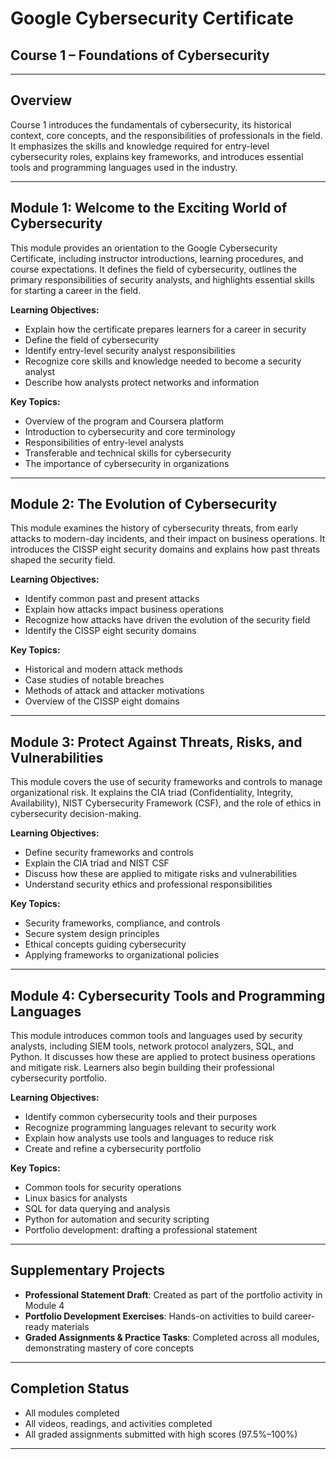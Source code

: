 # Google Cybersecurity Certificate  
## Course 1 – Foundations of Cybersecurity  

---

## Overview  
Course 1 introduces the fundamentals of cybersecurity, its historical context, core concepts, and the responsibilities of professionals in the field. It emphasizes the skills and knowledge required for entry-level cybersecurity roles, explains key frameworks, and introduces essential tools and programming languages used in the industry.  

---

## Module 1: Welcome to the Exciting World of Cybersecurity  
This module provides an orientation to the Google Cybersecurity Certificate, including instructor introductions, learning procedures, and course expectations. It defines the field of cybersecurity, outlines the primary responsibilities of security analysts, and highlights essential skills for starting a career in the field.  

**Learning Objectives:**  
- Explain how the certificate prepares learners for a career in security  
- Define the field of cybersecurity  
- Identify entry-level security analyst responsibilities  
- Recognize core skills and knowledge needed to become a security analyst  
- Describe how analysts protect networks and information  

**Key Topics:**  
- Overview of the program and Coursera platform  
- Introduction to cybersecurity and core terminology  
- Responsibilities of entry-level analysts  
- Transferable and technical skills for cybersecurity  
- The importance of cybersecurity in organizations  

---

## Module 2: The Evolution of Cybersecurity  
This module examines the history of cybersecurity threats, from early attacks to modern-day incidents, and their impact on business operations. It introduces the CISSP eight security domains and explains how past threats shaped the security field.  

**Learning Objectives:**  
- Identify common past and present attacks  
- Explain how attacks impact business operations  
- Recognize how attacks have driven the evolution of the security field  
- Identify the CISSP eight security domains  

**Key Topics:**  
- Historical and modern attack methods  
- Case studies of notable breaches  
- Methods of attack and attacker motivations  
- Overview of the CISSP eight domains  

---

## Module 3: Protect Against Threats, Risks, and Vulnerabilities  
This module covers the use of security frameworks and controls to manage organizational risk. It explains the CIA triad (Confidentiality, Integrity, Availability), NIST Cybersecurity Framework (CSF), and the role of ethics in cybersecurity decision-making.  

**Learning Objectives:**  
- Define security frameworks and controls  
- Explain the CIA triad and NIST CSF  
- Discuss how these are applied to mitigate risks and vulnerabilities  
- Understand security ethics and professional responsibilities  

**Key Topics:**  
- Security frameworks, compliance, and controls  
- Secure system design principles  
- Ethical concepts guiding cybersecurity  
- Applying frameworks to organizational policies  

---

## Module 4: Cybersecurity Tools and Programming Languages  
This module introduces common tools and languages used by security analysts, including SIEM tools, network protocol analyzers, SQL, and Python. It discusses how these are applied to protect business operations and mitigate risk. Learners also begin building their professional cybersecurity portfolio.  

**Learning Objectives:**  
- Identify common cybersecurity tools and their purposes  
- Recognize programming languages relevant to security work  
- Explain how analysts use tools and languages to reduce risk  
- Create and refine a cybersecurity portfolio  

**Key Topics:**  
- Common tools for security operations  
- Linux basics for analysts  
- SQL for data querying and analysis  
- Python for automation and security scripting  
- Portfolio development: drafting a professional statement  

---

## Supplementary Projects  
- **Professional Statement Draft**: Created as part of the portfolio activity in Module 4  
- **Portfolio Development Exercises**: Hands-on activities to build career-ready materials  
- **Graded Assignments & Practice Tasks**: Completed across all modules, demonstrating mastery of core concepts  

---

## Completion Status  
- All modules completed  
- All videos, readings, and activities completed  
- All graded assignments submitted with high scores (97.5%–100%)  

---
